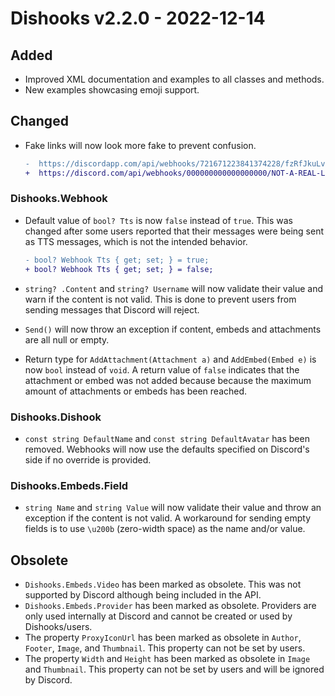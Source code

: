 ﻿# Dishooks v2.2.0 - 2022-12-14

## Added
- Improved XML documentation and examples to all classes and methods.
- New examples showcasing emoji support.

## Changed
- Fake links will now look more fake to prevent confusion.
  ```diff
  -  https://discordapp.com/api/webhooks/721671223841374228/fzRfJkuLvyrmN0caW3y5vU0_lVI-yeXWZ7Td8eBL2Yjm4n9s5l04mp0mbZ6CDWbxMpAI
  +  https://discord.com/api/webhooks/000000000000000000/NOT-A-REAL-LINK
  ```
  
### Dishooks.Webhook
- Default value of `bool? Tts` is now `false` instead of `true`. This was changed after some users reported that their messages were being sent as TTS messages, which is not the intended behavior.
    ```diff
    - bool? Webhook Tts { get; set; } = true;
    + bool? Webhook Tts { get; set; } = false;
    ```
  
- `string? .Content` and `string? Username` will now validate their value and warn if the content is not valid. This is done to prevent users from sending messages that Discord will reject.
- `Send()` will now throw an exception if content, embeds and attachments are all null or empty. 
- Return type for `AddAttachment(Attachment a)` and `AddEmbed(Embed e)` is now `bool` instead of `void`. A return value of `false` indicates that the attachment or embed was not added because because the maximum amount of attachments or embeds has been reached.

### Dishooks.Dishook
- `const string DefaultName` and `const string DefaultAvatar` has been removed. Webhooks will now use the defaults specified on Discord's side if no override is provided.

### Dishooks.Embeds.Field
- `string Name` and `string Value` will now validate their value and throw an exception if the content is not valid. A workaround for sending empty fields is to use `\u200b` (zero-width space) as the name and/or value.

## Obsolete
- `Dishooks.Embeds.Video` has been marked as obsolete. This was not supported by Discord although being included in the API. 
- `Dishooks.Embeds.Provider` has been marked as obsolete. Providers are only used internally at Discord and cannot be created or used by Dishooks/users.
- The property `ProxyIconUrl` has been marked as obsolete in `Author`, `Footer`, `Image`, and `Thumbnail`. This property can not be set by users.
- The property `Width` and `Height` has been marked as obsolete in `Image` and `Thumbnail`. This property can not be set by users and will be ignored by Discord.